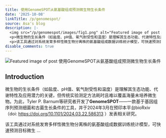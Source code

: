 ```yaml
---
title: 使用GenomeSPOT从氨基酸组成预测微生物生长条件
date: '2025-10-08'
linkTitle: /p/genomespot/
source: Asa's blog
description: |-
  <img src="/p/genomespot/images/fig1.png" alt="Featured image of post 使用GenomeSPOT从氨基酸组成预测微生物生长条件" /><h2 id="introduction">Introduction</h2>
  <p>微生物的生长条件（如盐度、pH值、氧气耐受性和温度）是理解其生态功能、代谢特性及应用潜力的关键，但传统实验测定方法耗时且难以覆盖海量未培养微生物。为此，Tyler P. Barnum等研究者开发了<strong>GenomeSPOT</strong>——一款基于基因组序列预测细菌和古菌生长条件的工具，并于2024年3月在预印本平台bioRxiv（doi: <a class="link" href="https://doi.org/10.1101/2024.03.22.586313" target="_blank" rel="noopener" >https://doi.org/10.1101/2024.03.22.586313</a> ）发表相关研究。</p>
  <p>该工具通过对系统发育多样性微生物分离株的氨基酸组成数据训练统计模型，可快速预测目标微生 ...
disable_comments: true
---
```

<img src="/p/genomespot/images/fig1.png" alt="Featured image of post 使用GenomeSPOT从氨基酸组成预测微生物生长条件" /><h2 id="introduction">Introduction</h2>
<p>微生物的生长条件（如盐度、pH值、氧气耐受性和温度）是理解其生态功能、代谢特性及应用潜力的关键，但传统实验测定方法耗时且难以覆盖海量未培养微生物。为此，Tyler P. Barnum等研究者开发了<strong>GenomeSPOT</strong>——一款基于基因组序列预测细菌和古菌生长条件的工具，并于2024年3月在预印本平台bioRxiv（doi: <a class="link" href="https://doi.org/10.1101/2024.03.22.586313" target="_blank" rel="noopener" >https://doi.org/10.1101/2024.03.22.586313</a> ）发表相关研究。</p>
<p>该工具通过对系统发育多样性微生物分离株的氨基酸组成数据训练统计模型，可快速预测目标微生 ...